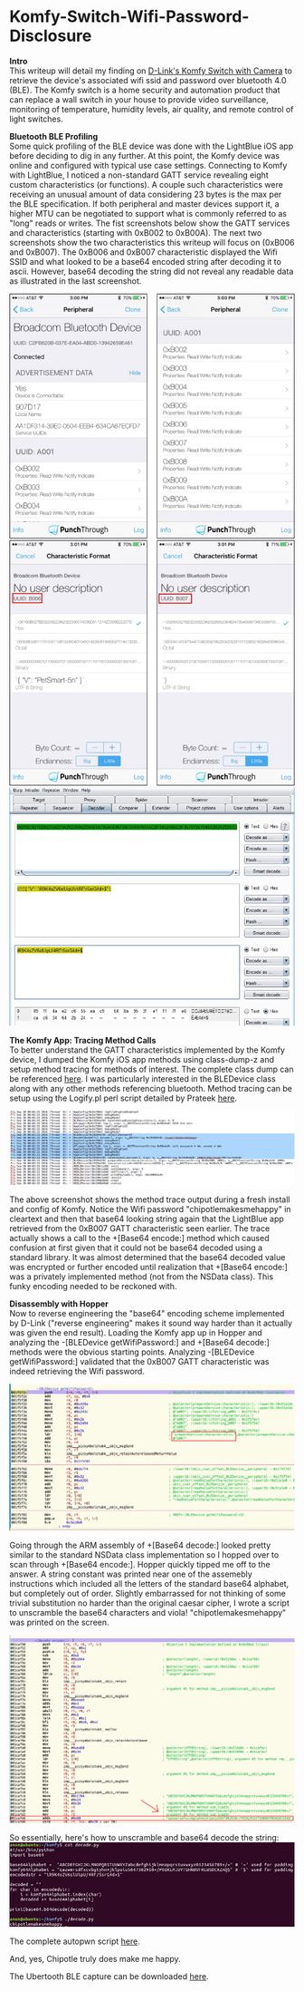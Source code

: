 # Komfy-Switch-Wifi-Password-Disclosure

<b>Intro</b><br />
This writeup will detail my finding on <a href="http://us.dlink.com/products/connected-home/komfy-switch-with-camera/">D-Link's Komfy Switch with Camera</a> to retrieve the device's associated wifi ssid and password over bluetooth 4.0 (BLE). The Komfy switch is a home security and automation product that can replace a wall switch in your house to provide video surveillance, monitoring of temperature, humidity levels, air quality, and remote control of light switches.

<b>Bluetooth BLE Profiling</b><br />
Some quick profiling of the BLE device was done with the LightBlue iOS app before deciding to dig in any further. At this point, the Komfy device was online and configured with typical use case settings. Connecting to Komfy with LightBlue, I noticed a non-standard GATT service revealing eight custom characteristics (or functions). A couple such characteristics were receiving an unusual amount of data considering 23 bytes is the max per the BLE specification. If both peripheral and master devices support it, a higher MTU can be negotiated to support what is commonly referred to as "long" reads or writes. The fist screenshots below show the GATT services and characteristics (starting with 0xB002 to 0xB00A). The next two screenshots show the two characteristics this writeup will focus on (0xB006 and 0xB007). The 0xB006 and 0xB007 characteristic displayed the Wifi SSID and what looked to be a base64 encoded string after decoding it to ascii. However, base64 decoding the string did not reveal any readable data as illustrated in the last screenshot.

<img src="https://github.com/jasondoyle/Komfy-Switch-Wifi-Password-Disclosure/blob/master/screenshots/lb-profile.jpg">

<img src="https://github.com/jasondoyle/Komfy-Switch-Wifi-Password-Disclosure/blob/master/screenshots/lb-characteristics.jpg">

<img src="https://github.com/jasondoyle/Komfy-Switch-Wifi-Password-Disclosure/blob/master/screenshots/wifi-pass-asciihex.jpg">

<b>The Komfy App: Tracing Method Calls</b><br />
To better understand the GATT characteristics implemented by the Komfy device, I dumped the Komfy iOS app methods using class-dump-z and setup method tracing for methods of interest. The complete class dump can be referenced <a href="https://github.com/jasondoyle/Komfy-Switch-Wifi-Password-Disclosure/blob/master/misc/BLEDevice.h">here</a>. I was particularly interested in the BLEDevice class along with any other methods referencing bluetooth. Method tracing can be setup using the Logify.pl perl script detailed by Prateek <a href="http://resources.infosecinstitute.com/ios-application-security-part-34-tracing-method-calls-using-logify/">here</a>. 

<img src="https://github.com/jasondoyle/Komfy-Switch-Wifi-Password-Disclosure/blob/master/screenshots/trace.png">

The above screenshot shows the method trace output during a fresh install and config of Komfy. Notice the Wifi password "chipotlemakesmehappy" in cleartext and then that base64 looking string again that the LightBlue app retrieved from the 0xB007 GATT characteristic seen earlier. The trace actually shows a call to the +[Base64 encode:] method which caused confusion at first given that it could not be base64 decoded using a standard library. It was almost determined that the base64 decoded value was encrypted or further encoded until realization that +[Base64 encode:] was a privately implemented method (not from the NSData class). This funky encoding needed to be reckoned with.

<b>Disassembly with Hopper</b><br />
Now to reverse engineering the "base64" encoding scheme implemented by D-Link ("reverse engineering" makes it sound way harder than it actually was given the end result). Loading the Komfy app up in Hopper and analyzing the -[BLEDevice getWifiPassword:] and +[Base64 decode:] methods were the obvious starting points. Analyzing -[BLEDevice getWifiPassword:] validated that the 0xB007 GATT characteristic was indeed retrieving the Wifi password.

<img src="https://github.com/jasondoyle/Komfy-Switch-Wifi-Password-Disclosure/blob/master/screenshots/getwifipassword-arm.png">

Going through the ARM assembly of +[Base64 decode:] looked pretty similar to the standard NSData class implementation so I hopped over to scan through +[Base64 encode:]. Hopper quickly tipped me off to the answer. A string constant was printed near one of the assemebly instructions which included all the letters of the standard base64 alphabet, but completely out of order. Slightly embarrassed for not thinking of some trivial substitution no harder than the original caesar cipher, I wrote a script to unscramble the base64 characters and viola! "chipotlemakesmehappy" was printed on the screen. 

<img src="https://github.com/jasondoyle/Komfy-Switch-Wifi-Password-Disclosure/blob/master/screenshots/base64encode-arm.png">

So essentially, here's how to unscramble and base64 decode the string:
<img src="https://github.com/jasondoyle/Komfy-Switch-Wifi-Password-Disclosure/blob/master/screenshots/decode-py.jpg">

The complete autopwn script <a href="https://github.com/jasondoyle/Komfy-Switch-Wifi-Password-Disclosure/blob/master/komfy-exploit.py">here</a>.

And, yes, Chipotle truly does make me happy.

The Ubertooth BLE capture can be downloaded <a href="https://github.com/jasondoyle/Komfy-Switch-Wifi-Password-Disclosure/blob/master/misc/ubertoothcapture.pcap">here</a>.
